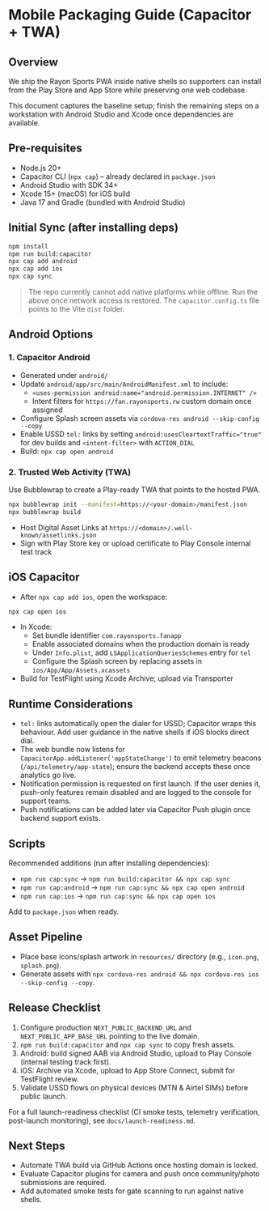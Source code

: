 # Mobile Packaging Guide (Capacitor + TWA)

## Overview
We ship the Rayon Sports PWA inside native shells so supporters can install from the Play Store and App Store while preserving one web codebase.

This document captures the baseline setup; finish the remaining steps on a workstation with Android Studio and Xcode once dependencies are available.

## Pre-requisites
- Node.js 20+
- Capacitor CLI (`npx cap`) – already declared in `package.json`
- Android Studio with SDK 34+
- Xcode 15+ (macOS) for iOS build
- Java 17 and Gradle (bundled with Android Studio)

## Initial Sync (after installing deps)
```bash
npm install
npm run build:capacitor
npx cap add android
npx cap add ios
npx cap sync
```

> The repo currently cannot add native platforms while offline. Run the above once network access is restored. The `capacitor.config.ts` file points to the Vite `dist` folder.

## Android Options
### 1. Capacitor Android
- Generated under `android/`
- Update `android/app/src/main/AndroidManifest.xml` to include:
  - `<uses-permission android:name="android.permission.INTERNET" />`
  - Intent filters for `https://fan.rayonsports.rw` custom domain once assigned
- Configure Splash screen assets via `cordova-res android --skip-config --copy`
- Enable USSD `tel:` links by setting `android:usesCleartextTraffic="true"` for dev builds and `<intent-filter>` with `ACTION_DIAL`
- Build: `npx cap open android`

### 2. Trusted Web Activity (TWA)
Use Bubblewrap to create a Play-ready TWA that points to the hosted PWA.
```bash
npx bubblewrap init --manifest=https://<your-domain>/manifest.json
npx bubblewrap build
```
- Host Digital Asset Links at `https://<domain>/.well-known/assetlinks.json`
- Sign with Play Store key or upload certificate to Play Console internal test track

## iOS Capacitor
- After `npx cap add ios`, open the workspace:
```bash
npx cap open ios
```
- In Xcode:
  - Set bundle identifier `com.rayonsports.fanapp`
  - Enable associated domains when the production domain is ready
  - Under `Info.plist`, add `LSApplicationQueriesSchemes` entry for `tel`
  - Configure the Splash screen by replacing assets in `ios/App/App/Assets.xcassets`
- Build for TestFlight using Xcode Archive; upload via Transporter

## Runtime Considerations
- `tel:` links automatically open the dialer for USSD; Capacitor wraps this behaviour. Add user guidance in the native shells if iOS blocks direct dial.
- The web bundle now listens for `CapacitorApp.addListener('appStateChange')` to emit telemetry beacons (`/api/telemetry/app-state`); ensure the backend accepts these once analytics go live.
- Notification permission is requested on first launch. If the user denies it, push-only features remain disabled and are logged to the console for support teams.
- Push notifications can be added later via Capacitor Push plugin once backend support exists.

## Scripts
Recommended additions (run after installing dependencies):
- `npm run cap:sync` → `npm run build:capacitor && npx cap sync`
- `npm run cap:android` → `npm run cap:sync && npx cap open android`
- `npm run cap:ios` → `npm run cap:sync && npx cap open ios`

Add to `package.json` when ready.

## Asset Pipeline
- Place base icons/splash artwork in `resources/` directory (e.g., `icon.png`, `splash.png`).
- Generate assets with `npx cordova-res android && npx cordova-res ios --skip-config --copy`.

## Release Checklist
1. Configure production `NEXT_PUBLIC_BACKEND_URL` and `NEXT_PUBLIC_APP_BASE_URL` pointing to the live domain.
2. `npm run build:capacitor` and `npx cap sync` to copy fresh assets.
3. Android: build signed AAB via Android Studio, upload to Play Console (internal testing track first).
4. iOS: Archive via Xcode, upload to App Store Connect, submit for TestFlight review.
5. Validate USSD flows on physical devices (MTN & Airtel SIMs) before public launch.

For a full launch-readiness checklist (CI smoke tests, telemetry verification, post-launch monitoring), see `docs/launch-readiness.md`.

## Next Steps
- Automate TWA build via GitHub Actions once hosting domain is locked.
- Evaluate Capacitor plugins for camera and push once community/photo submissions are required.
- Add automated smoke tests for gate scanning to run against native shells.
